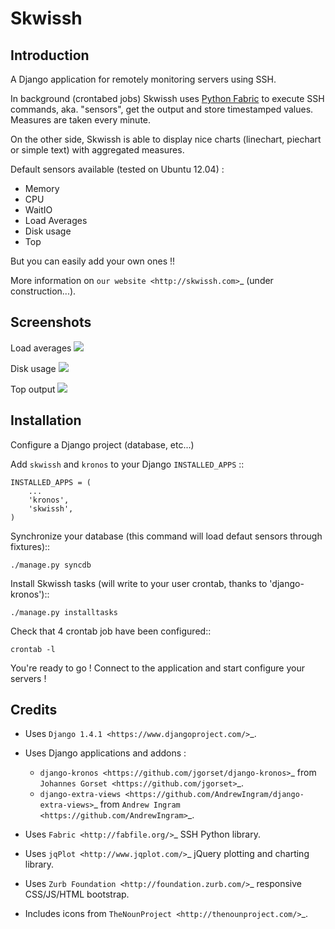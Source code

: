 Skwissh
=======

Introduction
------------

A Django application for remotely monitoring servers using SSH.

In background (crontabed jobs) Skwissh uses [Python Fabric](http://fabfile.org/ "Python Fabric") to execute SSH commands, aka. "sensors", get the output and store timestamped values.
Measures are taken every minute.

On the other side, Skwissh is able to display nice charts (linechart, piechart or simple text) with aggregated measures. 

Default sensors available (tested on Ubuntu 12.04) :

* Memory
* CPU
* WaitIO
* Load Averages
* Disk usage
* Top

But you can easily add your own ones !!

More information on `our website <http://skwissh.com>`_ (under construction...). 

Screenshots
-----------

Load averages
![](http://github.com/rsaikali/django-skwissh/raw/master/doc/images/loads-screenshot.png)

Disk usage
![](http://github.com/rsaikali/django-skwissh/raw/master/doc/images/diskusage-screenshot.png)

Top output
![](http://github.com/rsaikali/django-skwissh/raw/master/doc/images/top-screenshot.png)

Installation
------------

Configure a Django project (database, etc...)

Add ``skwissh`` and ``kronos`` to your Django ``INSTALLED_APPS`` ::

	INSTALLED_APPS = (
		...
		'kronos',
		'skwissh',
	)

Synchronize your database (this command will load defaut sensors through fixtures)::

    ./manage.py syncdb
    
Install Skwissh tasks (will write to your user crontab, thanks to 'django-kronos')::

    ./manage.py installtasks
    
Check that 4 crontab job have been configured::

	crontab -l

You're ready to go ! 
Connect to the application and start configure your servers !

Credits
-------

* Uses `Django 1.4.1 <https://www.djangoproject.com/>`_.
* Uses Django applications and addons :

  * `django-kronos <https://github.com/jgorset/django-kronos>`_ from `Johannes Gorset <https://github.com/jgorset>`_.
  * `django-extra-views <https://github.com/AndrewIngram/django-extra-views>`_ from `Andrew Ingram <https://github.com/AndrewIngram>`_. 
* Uses `Fabric <http://fabfile.org/>`_ SSH Python library.
* Uses `jqPlot <http://www.jqplot.com/>`_ jQuery plotting and charting library.
* Uses `Zurb Foundation <http://foundation.zurb.com/>`_ responsive CSS/JS/HTML bootstrap.
* Includes icons from `TheNounProject <http://thenounproject.com/>`_.
